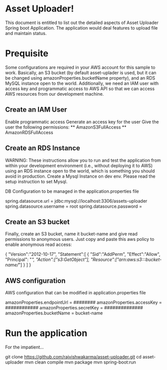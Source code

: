 # Asset Uploader!

This document is entitled to list out the detailed aspects of Asset Uploader Spring boot Application. The application would deal features to upload file and maintain status.


# Prequisite

Some configurations are required in your AWS account for this sample to work. Basically, an S3 bucket (by default asset-uplader is used, but it can be changed using amazonProperties.bucketName property), and an RDS MySQL instance open to the world. Additionally, we need an IAM user with access key and programmatic access to AWS API so that we can access AWS resources from our development machine.

## Create an IAM User

Enable programmatic access
Generate an access key for the user
Give the user the following permissions: ** AmazonS3FullAccess ** AmazonRDSFullAccess

## Create an RDS Instance

WARNING: These instructions allow you to run and test the application from within your development environment (i.e., without deploying it to AWS) using an RDS instance open to the world, which is something you should avoid in production.
Create a Mysql Instance on dev env. Please read the setup instruction to set Mysql.

DB Configuration to be managed in the application.properties file

spring.datasource.url = jdbc:mysql://localhost:3306/assets-uploader
spring.datasource.username = root
spring.datasource.password = 


## Create an S3 bucket

Finally, create an S3 bucket, name it bucket-name and give read permissions to anonymous users. Just copy and paste this aws policy to enable anonymous read access:

{
  "Version":"2012-10-17",
  "Statement":[
    {
      "Sid":"AddPerm",
      "Effect":"Allow",
      "Principal": "*",
      "Action":["s3:GetObject"],
      "Resource":["arn:aws:s3:::bucket-name/*"]
    }
  ]
}

## AWS configuration

AWS configuration that can be modified in application.properties file

  amazonProperties.endpointUrl = ########
  amazonProperties.accessKey = ############
  amazonProperties.secretKey = ##############
  amazonProperties.bucketName = bucket-name


# Run the application

For the impatient...

  git clone https://github.com/rajvishwakarma/asset-uploader.git
  cd asset-uploader
  mvn clean compile 
  mvn package
  mvn spring-boot:run
